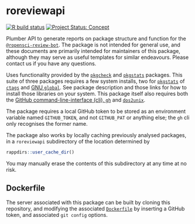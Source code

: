 # roreviewapi

<!-- badges: start -->

[![R build
status](https://github.com/ropenscilabs/roreviewapi/workflows/R-CMD-check/badge.svg)](https://github.com/ropenscilabs/roreviewapi/actions?query=workflow%3AR-CMD-check)
[![Project Status:
Concept](https://www.repostatus.org/badges/latest/concept.svg)](https://www.repostatus.org/#concept)
<!-- badges: end -->

Plumber API to generate reports on package structure and function for
the [`@ropensci-review-bot`](https://github.com/ropensci-review-bot).
The package is not intended for general use, and these documents are
primarily intended for maintainers of this package, although they may
serve as useful templates for similar endeavours. Please contact us if
you have any questions.

Uses functionality provided by the
[`pkgcheck`](https://github.com/ropenscilabs/pkgcheck) and
[`pkgstats`](https://github.com/ropenscilabs/pkgstats) packages. This
suite of three packages requires a few system installs, two for
[`pkgstats`](https://github.com/ropenscilabs/pkgstats) of
[`ctags`](https://ctags.io) and [GNU
`global`](https://www.gnu.org/software/global/). See package description
and those links for how to install those libraries on your system. This
package itself also requires both the [GitHub command-line-interface
(cli), `gh`](https://cli.github.com/) and
[`dos2unix`](https://sourceforge.net/projects/dos2unix/).

The package requires a local GitHub token to be stored as an environment
variable named `GITHUB_TOKEN`, and not `GITHUB_PAT` or anything else;
the `gh` cli only recognises the former name.

The package also works by locally caching previously analysed packages,
in a `roreviewapi` subdirectory of the location determined by

``` r
rappdirs::user_cache_dir()
```

You may manually erase the contents of this subdirectory at any time at
no risk.

## Dockerfile

The server associated with this package can be built by cloning this
repository, and modifying the associated
[`Dockerfile`](https://github.com/ropenscilabs/roreviewapi/blob/master/Dockerfile)
by inserting a GitHub token, and associated `git config` options.
